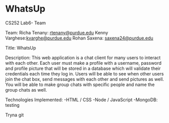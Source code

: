 # WhatsUp
CS252 Lab6- Team

Team:
Richa Tenany: rtenany@purdue.edu
Kenny Varghese:kvarghe@purdue.edu
Rohan Saxena: saxena24@purdue.edu


Title:
WhatsUp

Description:
This web application is a chat client for many users to interact with each other.
Each user must make a profile with a username, password and profile picture that will be stored in a database which will validate their credentials each time they log in.
Users will be able to see when other users join the chat box, send messages with each other and send pictures as well.
You will be able to make group chats with specific people and name the group chats as well.

Technologies Implemented:
   -HTML / CSS
   -Node / JavaScript
   -MongoDB: testing

Tryna git
